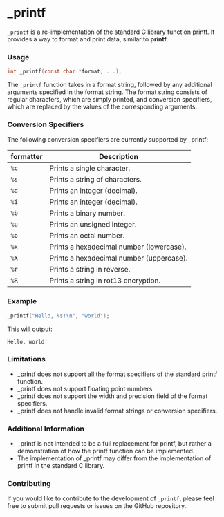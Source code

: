 # _printf
`_printf` is a re-implementation of the standard C library function printf. It provides a way to format and print data, similar to **printf**.

### Usage

```C
int _printf(const char *format, ...);
```

The `_printf` function takes in a format string, followed by any additional arguments specified in the format string. The format string consists of regular characters, which are simply printed, and conversion specifiers, which are replaced by the values of the corresponding arguments.

### Conversion Specifiers

The following conversion specifiers are currently supported by _printf:

| formatter | Description     |
| ---- | ------------------------------ |
| `%c` | Prints a single character.     |
| `%s` | Prints a string of characters. |
| `%d` | Prints an integer (decimal). |
| `%i` | Prints an integer (decimal). |
| `%b` | Prints a binary number. |
| `%u` | Prints an unsigned integer. |
| `%o` | Prints an octal number. |
| `%x` | Prints a hexadecimal number (lowercase). |
| `%X` | Prints a hexadecimal number (uppercase). |
| `%r` | Prints a string in reverse. |
| `%R` | Prints a string in rot13 encryption. |

### Example

```C
_printf("Hello, %s!\n", "world");
```

This will output:

```
Hello, world!
```

### Limitations

- _printf does not support all the format specifiers of the standard printf function.
- _printf does not support floating point numbers.
- _printf does not support the width and precision field of the format specifiers.
- _printf does not handle invalid format strings or conversion specifiers.

### Additional Information

- _printf is not intended to be a full replacement for printf, but rather a demonstration of how the printf function can be implemented.
- The implementation of _printf may differ from the implementation of printf in the standard C library.

### Contributing

If you would like to contribute to the development of `_printf`, please feel free to submit pull requests or issues on the GitHub repository.

